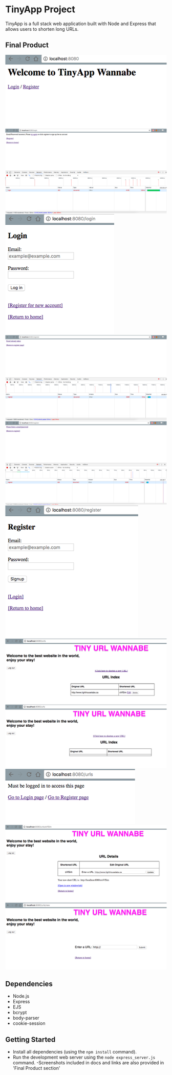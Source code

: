# TinyApp Project

TinyApp is a full stack web application built with Node and Express that allows users to shorten long URLs.

## Final Product

!["/"](https://github.com/donaldma/tinyApp/blob/master/docs/:)
!["/login (Email:password is incorret)"](https://github.com/donaldma/tinyApp/blob/master/docs/:login%20(Email:password%20is%20incorret))
!["/login"](https://github.com/donaldma/tinyApp/blob/master/docs/:login.png)
!["/register (Email already taken)"](https://github.com/donaldma/tinyApp/blob/master/docs/:register%20(Email%20already%20taken).png)
!["/register (when email:password field is empty)"](https://github.com/donaldma/tinyApp/blob/master/docs/:register%20(when%20email:password%20field%20is%20empty).png)
!["/register"](https://github.com/donaldma/tinyApp/blob/master/docs/:register.png)
!["/urls (when logged in with links)"](https://github.com/donaldma/tinyApp/blob/master/docs/:urls%20(when%20logged%20in%20with%20links).png)
!["/urls (when logged in with no links)"](https://github.com/donaldma/tinyApp/blob/master/docs/:urls%20(when%20logged%20in%20with%20no%20links).png)
!["/urls (when not logged in)"](https://github.com/donaldma/tinyApp/blob/master/docs/:urls%20(when%20not%20logged%20in).png)
!["/urls/id"](https://github.com/donaldma/tinyApp/blob/master/docs/:urls:id.png)
!["/urls:new"](https://github.com/donaldma/tinyApp/blob/master/docs/:urls:new.png)

## Dependencies

- Node.js
- Express
- EJS
- bcrypt
- body-parser
- cookie-session

## Getting Started

- Install all dependencies (using the `npm install` command).
- Run the development web server using the `node express_server.js` command.
-Screenshots included in docs and links are also provided in 'Final Product section'
